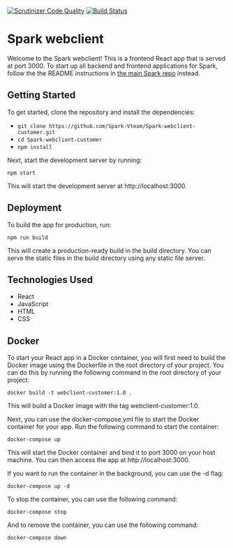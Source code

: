 [![Scrutinizer Code Quality](https://scrutinizer-ci.com/g/Spark-Vteam/Spark-webclient-customer/badges/quality-score.png?b=main)](https://scrutinizer-ci.com/g/Spark-Vteam/Spark-webclient-customer/?branch=main) [![Build Status](https://scrutinizer-ci.com/g/Spark-Vteam/Spark-webclient-customer/badges/build.png?b=main)](https://scrutinizer-ci.com/g/Spark-Vteam/Spark-webclient-customer/build-status/main)

# Spark webclient

Welcome to the Spark webclient! This is a frontend React app that is served at port 3000. To start up all backend and frontend applications for Spark, follow the the README instructions in [the main Spark repo](https://github.com/Spark-Vteam/Spark-Project) instead.

## Getting Started

To get started, clone the repository and install the dependencies:

- `git clone https://github.com/Spark-Vteam/Spark-webclient-customer.git`  
- `cd Spark-webclient-customer`  
- `npm install` 


Next, start the development server by running:

`npm start`

This will start the development server at http://localhost:3000.

## Deployment

To build the app for production, run:

`npm run build`

This will create a production-ready build in the build directory. You can serve the static files in the build directory using any static file server.

## Technologies Used
- React
- JavaScript
- HTML
- CSS

## Docker

To start your React app in a Docker container, you will first need to build the Docker image using the Dockerfile in the root directory of your project. You can do this by running the following command in the root directory of your project:

`docker build -t webclient-customer:1.0 .`

This will build a Docker image with the tag webclient-customer:1.0.

Next, you can use the docker-compose.yml file to start the Docker container for your app. Run the following command to start the container:

`docker-compose up`

This will start the Docker container and bind it to port 3000 on your host machine. You can then access the app at http://localhost:3000.

If you want to run the container in the background, you can use the -d flag:

`docker-compose up -d`

To stop the container, you can use the following command:

`docker-compose stop`

And to remove the container, you can use the following command:

`docker-compose down`
